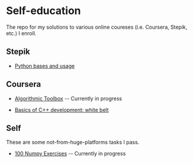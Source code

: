 # Self-education
The repo for my solutions to various online coureses (i.e. Coursera, Stepik, etc.) I enroll.

## Stepik

* [Python bases and usage](https://stepik.org/course/512/syllabus)

## Coursera

* [Algorithmic Toolbox](https://www.coursera.org/learn/algorithmic-toolbox) -- Currently in progress

* [Basics of C++ development: white belt](https://www.coursera.org/learn/c-plus-plus-white)

## Self

These are some not-from-huge-platforms tasks I pass.

* [100 Numpy Exercises](https://github.com/rougier/numpy-100) -- Currently in progress